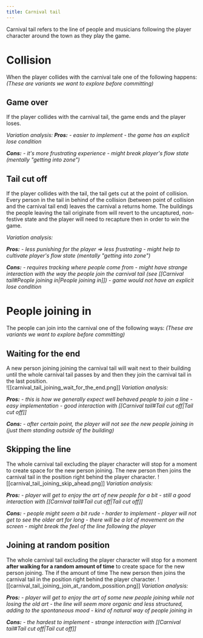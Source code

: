 ```yaml
---
title: Carnival tail
---
```

Carnival tail refers to the line of people and musicians following the player character around the town as they play the game. 

# Collision
When the player collides with the carnival tale one of the following happens: 
*(These are variants we want to explore before committing)*

## Game over
If the player collides with the carnival tail, the game ends and the player loses.

*Variation analysis:*
***Pros:*** 
*- easier to implement*
*- the game has an explicit lose condition*

***Cons:***
*- it's more frustrating experience*
*- might break player's flow state (mentally "getting into zone")*
## Tail cut off
If the player collides with the tail, the tail gets cut at the point of collision. Every person in the tail in behind of the collision (between point of collision and the carnival tail end) leaves the carnival a returns home. The buildings the people leaving the tail originate from will revert to the uncaptured, non-festive state and the player will need to recapture then in order to win the game. 

*Variation analysis:*

***Pros:*** 
*- less punishing for the player => less frustrating*
*- might help to cultivate player's flow state (mentally "getting into zone")* 

***Cons:***
*- requires tracking where people come from*
*- might have strange interaction with the way the people join the carnival tail (see [[Carnival tail#People joining in|People joining in]])*
*- game would not have an explicit lose condition*
# People joining in 
The people can join into the carnival one of the following ways: 
*(These are variants we want to explore before committing)*
## Waiting for the end
A new person joining joining the carnival tail will wait next to their building until the whole carnival tail passes by and then they join the carnival tail in the last position.  
![[carnival_tail_joining_wait_for_the_end.png]]
*Variation analysis:*

***Pros:*** 
*- this is how we generally expect well behaved people to join a line*
*- easy implementation*
*- good interaction with [[Carnival tail#Tail cut off|Tail cut off]]*

***Cons:***
*- after certain point, the player will not see the new people joining in (just them standing outside of the building)*
## Skipping the line
The whole carnival tail excluding the player character will stop for a moment to create space for the new person joining. The new person then joins the carnival tail in the position right behind the player character.
![[carnival_tail_joining_skip_ahead.png]]
*Variation analysis:*

***Pros:*** 
*- player will get to enjoy the art of new people for a bit*
*- still a good interaction with [[Carnival tail#Tail cut off|Tail cut off]]*

***Cons:***
*- people might seem a bit rude*
*- harder to implement*
*- player will not get to see the older art for long*
*- there will be a lot of movement on the screen*
*- might break the feel of the line following the player*

## Joining at random position
The whole carnival tail excluding the player character will stop for a moment **after walking for a random amount of time** to create space for the new person joining. The if the amount of time The new person then joins the carnival tail in the position right behind the player character.
![[carnival_tail_joining_join_at_random_possition.png]]
*Variation analysis:*

***Pros:*** 
*- player will get to enjoy the art of some new people joining while not losing the old art*
*- the line will seem more organic and less structured, adding to the spontaneous mood*
*- kind of natural way of people joining in*

***Cons:***
*- the hardest to implement*
*- strange interaction with [[Carnival tail#Tail cut off|Tail cut off]]*